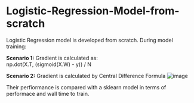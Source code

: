 # Logistic-Regression-Model-from-scratch
Logistic Regression model is developed from scratch. During model training:

**Scenario 1:** Gradient is calculated as: <br>
np.dot(X.T, (sigmoid(X.W) - y)) / N

**Scenario 2:** Gradient is calculated by Central Difference Formula
![image](https://user-images.githubusercontent.com/52847288/117814269-b5780880-b281-11eb-9157-093cdce39e6b.png)

Their perfiormance is compared with a sklearn model in terms of performace and wall time to train.
